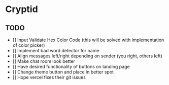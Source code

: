 # Cryptid

## TODO

- [] Input Validate Hex Color Code (this will be solved with implementation of color picker)
- [] Implement bad word detector for name
- [] Align messages left/right depending on sender (you right, others left)
- [] Make chat room look better
- [] Have desired functionality of buttons on landing page
- [] Change theme button and place in better spot
- [] Hope vercel fixes their git issues
